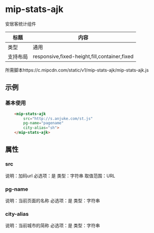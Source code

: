 # mip-stats-ajk

安居客统计组件

标题|内容
----|----
类型|通用
支持布局|responsive,fixed-height,fill,container,fixed
所需脚本https://c.mipcdn.com/static/v1/mip-stats-ajk/mip-stats-ajk.js


## 示例

### 基本使用

```html
    <mip-stats-ajk
        src="http://s.anjuke.com/st.js"
        pg-name="pagename"
        city-alias="sh">
    </mip-stats-ajk>
```


## 属性

### src

说明：加码url
必选项：是
类型：字符串
取值范围：URL

### pg-name

说明：当前页面的名称
必选项：是
类型：字符串

### city-alias

说明：当前城市的简称
必选项：是
类型：字符串


